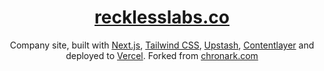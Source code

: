 <div align="center">
    <a href="https://recklesslabs.co"><h1 align="center"><a href="https://recklesslabs.co/">recklesslabs.co</a></h1></a>
    
Company site, built with [Next.js](https://nextjs.org/), [Tailwind CSS](https://tailwindcss.com/), [Upstash](https://upstash.com), [Contentlayer](https://www.contentlayer.dev/) and deployed to [Vercel](https://vercel.com/). Forked from [chronark.com](https://github.com/chronark/chronark.com)

</div>
